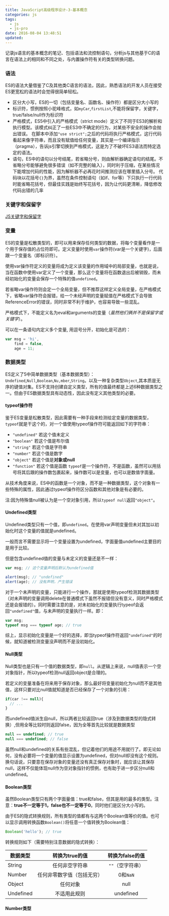 ```yaml
---
title: JavaScript高级程序设计-3-基本概念
categories: js
tags:
  - js
  - js-pro
date: 2016-08-04 13:48:51
updated:
---
```


记录js语言的基本概念的笔记、包括语法和流控制语句，分析js与其他基于C的语言在语法上的相同和不同之处，与内置操作符有关的类型转换问题。

### 语法
ES的语法大量借鉴了C及其他类C语言的语法，因此，熟悉语法的开发人员在接受ES更宽松的语法时会觉得很简单轻松。
- 区分大小写，ES的一切（包括变量名、函数名、操作符）都是区分大小写的
- 标识符，惯例按照小驼峰格式，如`myCar`,`firstList`,不能将保留字，关键字，true/false/null作为标识符
- 严格模式，ES5中引入的严格模式（strict mode）定义了不同于ES3的解析和执行模型。该模式纠正了一些ES3中不确定的行为，对某些不安全的操作会抛出错误。
  在脚本中添加`"use strict";`之后的代码将执行严格模式，这行代码看起来像字符串，而且没有赋值给任何变量，其实是一个编译指示（pragma），告诉js引擎切换到严格模式，这是为了不破坏ES3语法而特定选定的语法。
- 语句，ES中的语句以分号结尾，若省略分号，则由解析器确定语句的结尾。不省略分号能够避免很多错误（如不完整的输入），同时利于压缩，在某些情况下能增加代码的性能，因为解析器不必再花时间推测应该在哪里插入分号。
  代码块以花括号`{}`为界，虽然在条件控制语句（如if、for等）下只执行一行代码时能省略花括号，但最佳实践是始终写花括号，因为让代码更清晰，降低修改代码出错的几率

### 关键字和保留字 
[JS关键字和保留字](http://www.itxueyuan.org/view/6627.html)

### 变量
ES的变量是松散类型的，即可以用来保存任何类型的数据，将每个变量看作是一个用于保存值的占位符即可。定义变量时使用`var`操作符(var是一个关键字)，后面跟一个变量名（即标识符）。

使用var操作符定义的变量将成为定义该变量的作用域中的局部变量，也就是说，当在函数中使用var定义了一个变量，那么这个变量将在函数退出后被销毁，而未经初始化的变量会保存一个特殊的值`undefined`。

若省略var操作符则会定一个全局变量，但不推荐这样定义全局变量，在严格模式下，省略var操作符会报错，给一个未经声明的变量赋值在严格模式下会导致ReferenceError的错误，同时非常不利于维护，也容易导致一些混乱。

严格模式下，不能定义名为eval和arguments的变量（*虽然他们俩并不是保留字或关键字*）。

可以在一条语句内定义多个变量, 用逗号分开，初始化是可选的：
```js
var msg = 'hi',
    find = false,
    age = 11;
```

### 数据类型
ES定义了5中简单数据类型（基本数据类型）：`Undefined`,`Null`,`Boolean`,`Nu,mber`,`String`。以及一种复杂类型`Object`,其本质是无序的键值对集。ES不支持创建自定义类型，所有的值最终都是上述6种数据类型之一。但由于ES数据类型具有动态性，因此没有定义其他类型的必要。

#### typeof操作符
鉴于ES变量是松散类型，因此需要有一种手段来检测给定变量的数据类型，`typeof`就是干这个的，对一个值使用typeof操作符可能返回如下的字符串：
- `"undefined"` 若这个值未定义
- `"boolean"` 若这个值是布尔值
- `"string"` 若这个值是字符串
- `"number"` 若这个值是数字
- `"object"` 若这个值是**对象或null**
- `"function"` 若这个值是函数
`typeof`是一个操作符，不是函数，虽然可以用括号将其后跟的操作数包裹起来，操作数可以是变量，也可以是数值字面量。

从技术角度来说，ES中的函数是一个对象，而不是一种数据类型，这个对象有一些特殊的属性，因此通过typeof操作符区分函数和其他对象是有必要的。

注:因为特殊值null被认为是一个空对象引用，所以`typeof null`返回`"object"`。

#### Undefined类型
Undefined类型只有一个值，即`undefined`。在使用var声明变量但未对其加以初始化时这个变量的值就是undefined。

一般而言不需要显示将一个变量设置为undefined，字面量值undefined主要目的是用于比较。

但是包含undefined值的变量与未定义的变量还是不一样：
```js
var msg; // 这个变量声明后默认为undefined值

alert(msg); // "undefined"
alert(age); // 没有声明，产生错误
```
对于一个未声明的变量，只能进行一个操作，那就是使用typeof检测其数据类型（对未声明的变量调用delete在普通模式下虽然不报错但没有意义，同时严格模式还是会报错的）。同时需要注意的是，对未初始化的变量执行typeof会返回`"undefined"`值，与未声明的变量执行一样。即：
```js
var msg;
typeof msg === typeof age; // true
```
综上，显示初始化变量是一个好的选择，即当typeof操作符返回`"undefined"`的时候，就知道被检测变量没声明而不是没初始化。

#### Null类型
Null类型也是只有一个值的数据类型，即`null`。从逻辑上来说，null值表示一个空对象指针，所以typeof检测null返回object是合理的。

若定义的变量准备在将来用于保存对象，那么最好将变量初始化为null而不是其他值，这样只要对比null值就知道是否已经保存了一个对象的引用：
```js
if(car !== null){
  // ...
}
```
而undefined值派生自null，所以两者比较返回true（涉及到数据类型的隐式转换）,但用全等比较时则返回false，因为全等首先比较就是数据类型
```js
null == undefined; // true
null === undefined; // false
```
虽然null和undefined的关系有些混乱，但记着他们的用途不用就行了。即无论如何，没有必要将一个变量的值显示设置为undefined，但对null却没有这个规则。换句话说，只要意在保存对象的变量还没有真正保存对象时，就应该让其保存null，这样不仅能体现null作为空对象指针的惯例，也有助于进一步区分null和undefined。

#### Boolean类型
虽然Boolean类型只有两个字面量值：true和false，但其是用的最多的类型。注意：**true不一定等于1，false也不一定等于0**。同时他们是区分大小写的。

由于ES的隐式转换规则，所有类型的值都有与这两个Boolean值等价的值。也可以显示调用转换函数`Boolean()`将任意一个值转换为Boolean值：
```js
Boolean('hello'); // true
```
转换规则如下（需要特别注意数据的隐式转换）：

 | 数据类型       | 转换为true的值       |  转换为false的值    |
 | ------------- |:-------------------:|:------------------:|
 | String        | 任何非空字符串       | `""`（空字符串） |
 | Number        | 任何非零数字值（包括无穷）  |  0和`NaN` |
 | Object        | 任何对象            | null         |
 | Undefined     | 不适用此规则        | undefined   |

#### Number类型



